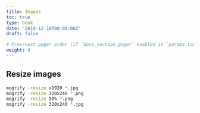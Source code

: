 ```yaml
---
title: Images
toc: true
type: book
date: "2019-12-10T00:00:00Z"
draft: false

# Prev/next pager order (if `docs_section_pager` enabled in `params.toml`)
weight: 4
---
```


## Resize images

```bash
mogrify -resize x1920 *.jpg
mogrify -resize 320x240 *.png
mogrify -resize 50% *.png
mogrify -resize 320x240 *.jpg
```
